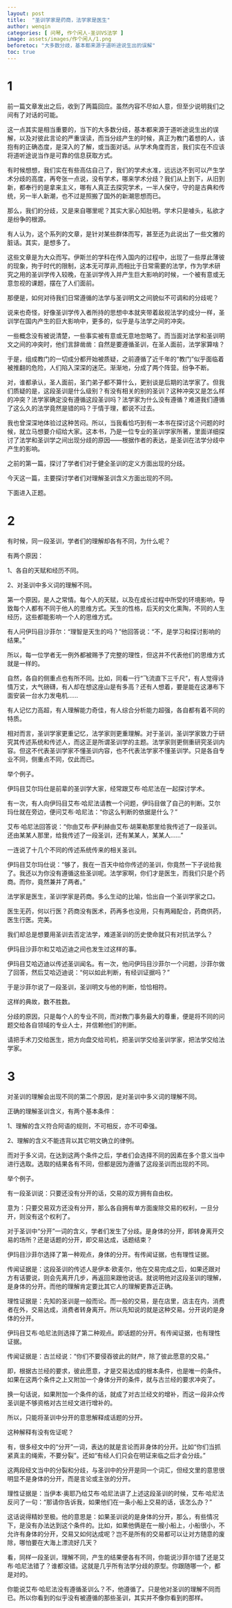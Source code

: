```yaml
---
layout: post
title:  "圣训学家是药商，法学家是医生"
author: wenqin
categories: [ 问琴, 作个闲人-圣训VS法学 ]
image: assets/images/作个闲人/1.png
beforetoc: "大多数分歧，基本都来源于道听途说生出的误解"
toc: true
---
```


# 1

前一篇文章发出之后，收到了两篇回应。虽然内容不尽如人意，但至少说明我们之间有了对话的可能。
 
这一点其实是相当重要的，当下的大多数分歧，基本都来源于道听途说生出的误解，以及对彼此言论的严重误读，而当分歧产生的时候，真正为教门着想的人，该抱有的正确态度，是深入的了解，或当面对话。从学术角度而言，我们实在不应该将道听途说当作是可靠的信息获取方式。
 
有时候想想，我们实在有些高估自己了，我们的学术水准，远远达不到可以产生学术分歧的高度，再夸张一点说，没有学术，哪来学术分歧？我们从上到下，从旧到新，都奉行的是拿来主义，哪有人真正去探究学术，一半人保守，守的是古典和传统，另一半人新潮，也不过是照搬了国外的新潮思想而已。
 
那么，我们的分歧，又是来自哪里呢？其实大家心知肚明。学术只是噱头，私欲才是纷争的根源。
 
有人认为，这个系列的文章，是针对某些群体而写，甚至还为此说出了一些文雅的脏话。其实，是想多了。
 
这些文章是为大众而写。伊斯兰的学科在传入国内的过程中，出现了一些厚此薄彼的现象，拘于时代的限制，这本无可厚非,而相比于日常需要的法学，作为学术研究之用的圣训学传入较晚，在圣训学传入并产生巨大影响的时候，一个被有意或无意忽视的课题，摆在了人们面前。
 
那便是，如何对待我们日常遵循的法学与圣训明文之间貌似不可调和的分歧呢？
 
说来也奇怪，好像圣训学传入者所持的思想中本就夹带着敌视法学的成分一样，圣训学在国内产生的巨大影响中，更多的，似乎是与法学之间的冲突。
 
一些概念没有被说清楚，一些事实被有意或无意地忽略了。而当面对法学和圣训明文之间的冲突时，他们言辞凿凿：自然是要遵循圣训，在圣人面前，法学家算啥？
 
于是，组成教门的一切成分都开始被质疑，之前遵循了近千年的“教门”似乎面临着被推翻的危险，人们陷入深深的迷茫。渐渐地，分成了两个阵营。纷争不断。
 
对，谁都承认，圣人面前，圣门弟子都不算什么，更别谈是后期的法学家了。但我们质疑的是，这段圣训是什么级别？有没有相关的别的圣训？这种冲突又是怎么样的冲突？法学家确定没有遵循这段圣训吗？法学家为什么没有遵循？难道我们遵循了这么久的法学竟然是错的吗？于情于理，都说不过去。
 
我也曾深深地体验过这种苦闷。所以，当我看恰巧到有一本书在探讨这个问题的时候，就立马想要介绍给大家。这本书，乃是一位专业的圣训学家所著，里面详细探讨了法学和圣训学之间出现分歧的原因——根据作者的表达，是圣训在法学分歧中产生的影响。
 
之前的第一篇，探讨了学者们对于健全圣训的定义方面出现的分歧。
 
今天这一篇，主要探讨学者们对理解圣训含义方面出现的不同。
 
下面进入正题。

# 2

有时候，同一段圣训，学者们的理解却各有不同，为什么呢？
 
有两个原因：
 
1、各自的天赋和经历不同。
 
2、对圣训中多义词的理解不同。
 
第一个原因，是人之常情。每个人的天赋，以及在成长过程中所受的环境影响，导致每个人都有不同于他人的思维方式。天生的性格，后天的文化熏陶，不同的人生经历，这些都能影响一个人的思维方式。
 
有人问伊玛目沙菲尔：“理智是天生的吗？”他回答说：“不，是学习和探讨影响的结果。”
 
所以，每一位学者无一例外都被赐予了完整的理性，但这并不代表他们的思维方式就是一样的。
 
自然，各自的侧重点也有所不同。比如，同看一行“飞流直下三千尺”，有人觉得诗情万丈，大气磅礴，有人却在想这座山是有多高？还有人想着，要是能在这瀑布下面安装一台水力发电机……
  
有人记忆力高超，有人理解能力奇佳，有人综合分析能力超强，各自都有着不同的特质。
 
相对而言，圣训学家更重记忆，法学家则更重理解。对于圣训，圣训学家致力于研究其传述系统和传述人，而这正是所谓圣训学的主题。法学家则更侧重研究圣训内容。但这不代表圣训学家不懂圣训内容，也不代表法学家不懂圣训学。只是各自专业不同，侧重点不同，仅此而已。
 
举个例子。
 
伊玛目艾尔玛仕是前辈的圣训学大家，经常跟艾布·哈尼法在一起探讨学术。
 
有一次，有人向伊玛目艾布·哈尼法请教一个问题，伊玛目做了自己的判断。艾尔玛仕就在旁边，便问艾布·哈尼法：“你这么判断的依据是什么？”
 
艾布·哈尼法回答说：“你由艾布·萨利赫由艾布·胡莱勒那里给我传述了一段圣训。还由某某人那里，给我传述了一段圣训，还有某某人，某某人……”
 
一连说了十几个不同的传述系统传来的相关圣训。
 
伊玛目艾尔玛仕说：“够了，我在一百天中给你传述的圣训，你竟然一下子说给我了。我还以为你没有遵循这些圣训呢。法学家啊，你们才是医生，而我们只是个药商。而你，竟然兼并了两者。”
 
法学家是医生，圣训学家是药商。多么生动的比喻，恰出自一个圣训学家之口。
 
医生无药，何以行医？药商没有医术，药再多也没用，只有两厢配合，药商供药，医生行医。完美。
 
我们却总是想要用圣训去否定法学，难道圣训的历史使命就只有对抗法学么？
 
伊玛目沙菲尔和艾哈迈迪之间也发生过这样的事。
 
伊玛目艾哈迈迪以传述圣训闻名。有一次，他问伊玛目沙菲尔一个问题，沙菲尔做了回答，然后艾哈迈迪说：“何以如此判断，有经训证据吗？”
 
于是沙菲尔说了一段圣训，圣训明文与他的判断，恰恰相符。
 
这样的典故，数不胜数。
 
分歧的原因，只是每个人的专业不同，而对教门事务最大的尊重，便是将不同的问题交给各自领域的专业人士，并信赖他们的判断。
 
请把手术刀交给医生，把方向盘交给司机，把圣训学交给圣训学家，把法学交给法学家。


# 3

对圣训的理解会出现不同的第二个原因，是对圣训中多义词的理解不同。
 
正确的理解圣训含义，有两个基本条件：
 
1、理解的含义符合阿语的规则，不可相反，亦不可牵强。
 
2、理解的含义不能违背以其它明文确立的律例。
 
而对于多义词，在达到这两个条件之后，学者们会选择不同的因素在多个意义当中进行选取。选取的结果各有不同，但都是因为遵循了这段圣训而出现的不同。
 
举个例子。
 
有一段圣训说：只要还没有分开的话，交易的双方拥有自由权。
 
意为：只要交易双方还没有分开，那么各自拥有单方面废除交易的权利，一旦分开，则没有这个权利了。
 
对于圣训中“分开”一词的含义，学者们发生了分歧。是身体的分开，即转身离开交易的场所？还是话题的分开，即交易达成，话题结束？
 
伊玛目沙菲尔选择了第一种观点，身体的分开。有传闻证据，也有理性证据。
 
传闻证据是：这段圣训的传述人是伊本·欧麦尔，他在交易完成之后，如果还跟对方有话要说，则会先离开几步，再返回来跟他说话。就说明他对这段圣训的理解，是身体的分开。而他的理解肯定要比其它人的理解更靠近正确。
 
理性证据是：先知的圣训是一般而论。而一般的交易，是在店里，店主在内，消费者在外，交易达成，消费者转身离开。所以先知说的就是这种交易。分开说的是身体的分开。
 
伊玛目艾布·哈尼法则选择了第二种观点。即话题的分开。有传闻证据，也有理性证据。
 
传闻证据是：古兰经说：“你们不要侵吞彼此的财产，除了彼此愿意的交易。”
 
即，根据古兰经的要求，彼此愿意，才是交易达成的根本条件，也是唯一的条件。如果在这两个条件之上又附加一个身体分开的条件，就与古兰经的要求冲突了。
 
换一句话说，如果附加一个条件的话，就成了对古兰经文的增补，而这一段非众传圣训是不够资格对古兰经文进行增补的。
 
所以，只能将圣训中分开的意思解释成话题的分开。
 
这种解释有没有佐证呢？
 
有，很多经文中的“分开”一词，表达的就是言论而非身体的分开。比如“你们当抓紧真主的绳索，不要分裂”。还如“有经人们只会在明证来临之后才会分歧。”
 
这两段经文当中的分裂和分歧，与圣训中的分开是同一个词汇，但经文里的意思很明显不是身体的分开，而是言论或主张的分开。
 
理性证据是：当伊本·奥耶乃给艾布·哈尼法讲了上述这段圣训的时候，艾布·哈尼法反问了一句：“那请你告诉我，如果他们在一条小船上交易的话，该怎么办？”
 
这话说得精妙至极。他的意思是：如果圣训说的是身体的分开，那么，有些情况下，是没有办法达到这个条件的。比如，如果他俩是在一艘小船上，小船很小，不允许有身体的分开，交易又如何达成呢？岂不是所有的交易都可以让对方随意的废除，哪怕要在大海上漂流好几天？
 
看，同样一段圣训，理解不同，产生的结果便各有不同，你能说沙菲尔错了还是艾布·哈尼法错了？谁都没错。这就是几乎所有法学分歧的原型。你跟随哪一个，都是对的。
 
你能说艾布·哈尼法没有遵循圣训么？不，他遵循了。只是他对圣训的理解不同而已。所以你看到的似乎没有被遵循的那些圣训，其实并不像你看到的那样。
